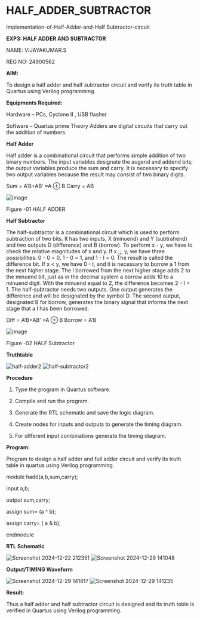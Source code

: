 # HALF_ADDER_SUBTRACTOR

Implementation-of-Half-Adder-and-Half Subtractor-circuit

**EXP3: HALF ADDER AND SUBTRACTOR**

NAME: VIJAYAKUMAR.S

REG NO: 24900562

**AIM:**

To design a half adder and half subtractor circuit and verify its truth table in Quartus using Verilog programming.

**Equipments Required:**

Hardware – PCs, Cyclone II , USB flasher 

Software – Quartus prime Theory Adders are digital circuits that carry out the addition of numbers.

**Half Adder**

Half adder is a combinational circuit that performs simple addition of two binary numbers. The input variables designate the augend and addend bits; the output variables produce the sum and carry. It is necessary to specify two output variables because the result may consist of two binary digits.

Sum = A’B+AB’ =A ⊕ B Carry = AB

![image](https://github.com/naavaneetha/HALF_ADDER_SUBTRACTOR/assets/154305477/bd4a0b2c-cdbc-4184-ab08-81578f121e1f)

Figure -01 HALF ADDER

**Half Subtractor**

The half-subtractor is a combinational circuit which is used to perform subtraction of two bits. It has two inputs, X (minuend) and Y (subtrahend) and two outputs D (difference) and B (borrow). To perform x - y, we have to check the relative magnitudes of x and y. If x ;;, y, we have three possibilities: 0 - 0 = 0, 1 - 0 = 1, and 1 - I = 0. The result is called the difference bit. If x < y, we have 0 - I, and it is necessary to borrow a 1 from the next higher stage. The I borrowed from the next higher stage adds 2 to the minuend bit, just as in the decimal system a borrow adds 10 to a minuend digit. With the minuend equal to 2, the difference becomes 2 - I = 1. The half-subtractor needs two outputs. One output generates the difference and will be designated by the symbol D. The second output, designated B for borrow, generates the binary signal that informs the next stage that a I has been borrowed. 

Diff = A’B+AB’ =A ⊕ B
Borrow = A’B

 ![image](https://github.com/naavaneetha/HALF_ADDER_SUBTRACTOR/assets/154305477/d76b099c-513f-4e7c-843a-e2fd028a531a)

Figure -02 HALF Subtractor

**Truthtable**

![half-adder2](https://github.com/user-attachments/assets/152001ee-8d87-4b49-ad17-1873da25efbc)
![half-subtractor2](https://github.com/user-attachments/assets/7aea9729-82c7-4284-93a8-f13c5bce8ca4)

**Procedure**

1.	Type the program in Quartus software.

2.	Compile and run the program.

3.	Generate the RTL schematic and save the logic diagram.

4.	Create nodes for inputs and outputs to generate the timing diagram.

5.	For different input combinations generate the timing diagram.


**Program:**

Program to design a half adder and full adder circuit and verify its truth table in quartus using Verilog programming.

module hadd(a,b,sum,carry);

input a,b;

output sum,carry;

assign sum= (a ^ b);

assign carry= ( a & b);

endmodule


**RTL Schematic**

![Screenshot 2024-12-22 212351](https://github.com/user-attachments/assets/3e57f5dd-148f-4e69-b794-628a8f3769b4)
![Screenshot 2024-12-29 141048](https://github.com/user-attachments/assets/9c3a09b7-18ec-4318-9feb-c4800ccad9d5)

**Output/TIMING Waveform**

![Screenshot 2024-12-29 141817](https://github.com/user-attachments/assets/ccaf8c51-5520-4463-8b34-41068c2d92c3)
![Screenshot 2024-12-29 141235](https://github.com/user-attachments/assets/d1cbde11-e4fb-4a8a-b63b-fc249124d5c5)

**Result:**


Thus a half adder and half subtractor circuit is designed and its truth table is verified in Quartus using Verilog programming.

